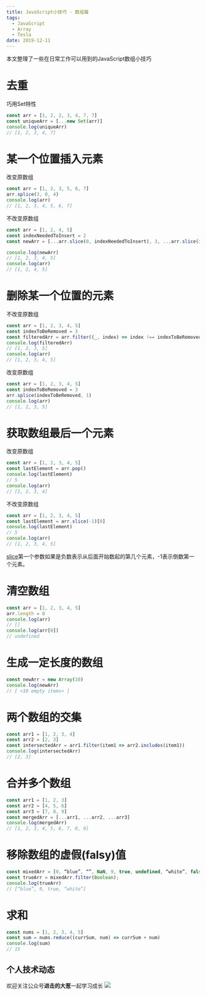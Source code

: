 ```yaml
---
title: JavaScript小技巧 - 数组篇
tags: 
  - JavaScript
  - Array
  - Tesla
date: 2019-12-11
---
```


本文整理了一些在日常工作可以用到的JavaScript数组小技巧
# 去重
巧用Set特性
```javascript
const arr = [1, 2, 2, 3, 4, 7, 7]
const uniqueArr = [...new Set(arr)]
console.log(uniqueArr)
// [1, 2, 3, 4, 7]
```
<!-- more --> 
# 某一个位置插入元素
改变原数组
```javascript
const arr = [1, 2, 3, 5, 6, 7]
arr.splice(3, 0, 4)
console.log(arr)
// [1, 2, 3, 4, 5, 6, 7]
```
不改变原数组
```javascript
const arr = [1, 2, 4, 5]
const indexNeededToInsert = 2
const newArr = [...arr.slice(0, indexNeededToInsert), 3, ...arr.slice(indexNeededToInsert)]

console.log(newArr)
// [1, 2, 3, 4, 5]
console.log(arr)
// [1, 2, 4, 5]
```
# 删除某一个位置的元素
不改变原数组
```javascript
const arr = [1, 2, 3, 4, 5]
const indexToBeRemoved = 3
const filteredArr = arr.filter((_, index) => index !== indexToBeRemoved)
console.log(filteredArr)
// [1, 2, 3, 5]
console.log(arr)
// [1, 2, 3, 4, 5]
```
改变原数组
```javascript
const arr = [1, 2, 3, 4, 5]
const indexToBeRemoved = 3
arr.splice(indexToBeRemoved, 1)
console.log(arr)
// [1, 2, 3, 5]
```
# 获取数组最后一个元素
改变原数组
```javascript
const arr = [1, 2, 3, 4, 5]
const lastElement = arr.pop()
console.log(lastElement)
// 5
console.log(arr)
// [1, 2, 3, 4]
```
不改变原数组
```javascript
const arr = [1, 2, 3, 4, 5]
const lastElement = arr.slice(-1)[0]
console.log(lastElement)
// 5
console.log(arr)
// [1, 2, 3, 4, 5]
```
[slice](https://developer.mozilla.org/en-US/docs/Web/JavaScript/Reference/Global_Objects/Array/slice)第一个参数如果是负数表示从后面开始数起的第几个元素，-1表示倒数第一个元素。
# 清空数组
```javascript
const arr = [1, 2, 3, 4, 5]
arr.length = 0
console.log(arr)
// []
console.log(arr[0])
// undefined
```
# 生成一定长度的数组
```javascript
const newArr = new Array(10)
console.log(newArr)
// [ <10 empty items> ]
```
# 两个数组的交集
```javascript
const arr1 = [1, 2, 3, 4]
const arr2 = [2, 3]
const intersectedArr = arr1.filter(item1 => arr2.includes(item1))
console.log(intersectedArr)
// [2, 3]
```
# 合并多个数组
```javascript
const arr1 = [1, 2, 3]
const arr2 = [4, 5, 6]
const arr3 = [7, 8, 9]
const mergedArr = [...arr1, ...arr2, ...arr3]
console.log(mergedArr)
// [1, 2, 3, 4, 5, 6, 7, 8, 9]
```
# 移除数组的虚假(falsy)值
```javascript
const mixedArr = [0, “blue”, “”, NaN, 9, true, undefined, “white”, false]
const trueArr = mixedArr.filter(Boolean);
console.log(trueArr)
// [“blue”, 9, true, “white”]
```
# 求和
```javascript
const nums = [1, 2, 3, 4, 5]
const sum = nums.reduce((currSum, num) => currSum + num)
console.log(sum)
// 15
```
## 个人技术动态
欢迎关注公众号**进击的大葱**一起学习成长
![](/images/wechat_qr.jpg)
